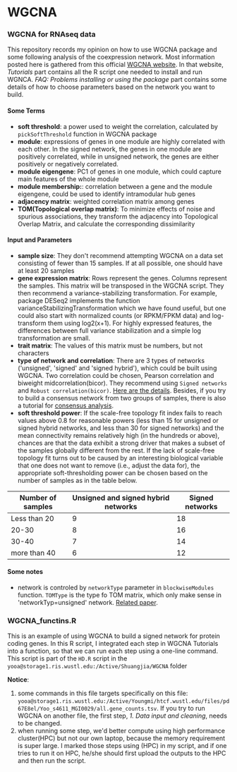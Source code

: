 # WGCNA
### WGCNA for RNAseq data
This repository records my opinion on how to use WGCNA package and some following analysis of the coexpression network. Most information posted here is gathered from this official [WGCNA website]( https://horvath.genetics.ucla.edu/html/CoexpressionNetwork/Rpackages/WGCNA/index.html).
In that website, *Tutorials* part contains all the R script one needed to install and run WGNCA. *FAQ: Problems installing or using the package* part contains some details of how to choose parameters based on the network you want to build. 

#### Some Terms 
- **soft threshold**: a power used to weight the correlation, calculated by `pickSoftThreshold` function in WGCNA package
- **module**: expressions of genes in one module are highly correlated with each other. In the signed network, the genes in one module are positively correlated, while in unsigned network, the genes are either positively or negatively correlated.
- **module eigengene**: PC1 of genes in one module, which could capture main features of the whole module
- **module membership:**: correlation between a gene and the module eigengene, could be used to identify intramodular hub genes
- **adjacency matrix**: weighted correlation matrix among genes
- **TOM(Topological overlap matrix)**: To minimize effects of noise and spurious associations, they transform the adjacency into Topological Overlap Matrix, and calculate the corresponding dissimilarity

#### Input and Parameters
- **sample size**: They don't recommend attempting WGCNA on a data set consisting of fewer than 15 samples.  If at all possible, one should have at least 20 samples
- **gene expression matrix**: Rows represent the genes. Columns represent the samples. This matrix will be transposed in the WGCNA script. They then recommend a variance-stabilizing transformation. For example, package DESeq2 implements the function varianceStabilizingTransformation which we have found useful, but one could also start with normalized counts (or RPKM/FPKM data) and log-transform them using log2(x+1). For highly expressed features, the differences between full variance stabilization and a simple log transformation are small.
- **trait matrix**: The values of this matrix must be numbers, but not characters
- **type of network and correlation**: There are 3 types of networks ('unsigned', 'signed' and 'signed hybrid'), which could be built using WGCNA. Two correlation could be chosen, Pearson correlation and biweight midcorrelation(bicor). They recommend using `Signed networks` and `Robust correlation(bicor)`. [Here are the details](https://horvath.genetics.ucla.edu/html/CoexpressionNetwork/Rpackages/WGCNA/faq.html).  Besides, if you try to build a consensus network from two groups of samples, there is also a tutorial for [consensus analysis](https://horvath.genetics.ucla.edu/html/CoexpressionNetwork/Rpackages/WGCNA/Tutorials/index.html). 
- **soft threshold power**: If the scale-free topology fit index fails to reach values above 0.8 for reasonable powers (less than 15 for unsigned or signed hybrid networks, and less than 30 for signed networks) and the mean connectivity remains relatively high (in the hundreds or above), chances are that the data exhibit a strong driver that makes a subset of the samples globally different from the rest.  If the lack of scale-free topology fit turns out to be caused by an interesting biological variable that one does not want to remove (i.e., adjust the data for), the appropriate soft-thresholding power can be chosen based on the number of samples as in the table below.

| Number of samples | Unsigned and signed hybrid networks | Signed networks |
| --- | --- | --- |
| Less than 20 | 9 | 18 |
| 20-30 | 8 | 16 |
| 30-40 | 7 | 14 |
| more than 40 | 6 | 12 |

#### Some notes
- network is controled by `networkType` parameter in `blockwiseModules` function. `TOMType` is the type fo TOM matrix, which only make sense in 'networkTyp=unsigned' network. [Related paper](https://horvath.genetics.ucla.edu/html/CoexpressionNetwork/Rpackages/WGCNA/TechnicalReports/signedTOM.pdf).


### WGCNA_functins.R
This is an example of using WGCNA to build a signed network for protein coding genes. In this R script, I integrated each step in WGCNA Tutorials into a function, so that we can run each step using a one-line command. This script is part of the `HD.R` script in the `yooa@storage1.ris.wustl.edu:/Active/Shuangjia/WGCNA` folder

**Notice**: 
1. some commands in this file targets specifically  on this file: `yooa@storage1.ris.wustl.edu:/Active/Youngmi/htcf.wustl.edu/files/pd67E8el/Yoo_s4611_MGI0029/all.gene_counts.tsv`. 
If you try to run WGCNA on another file, the first step, *1. Data input and cleaning*, needs to be changed. 
2. when running some step, we'd better compute using high performance cluster(HPC) but not our own laptop, because the memory requirement is super large. I marked those steps using (HPC) in my script, and if one tries to run it on HPC, he/she should first upload the outputs to the HPC and then run the script. 


